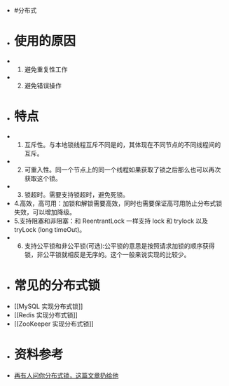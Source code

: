 - #分布式
- # 使用的原因
- 1. 避免重复性工作
- 2. 避免错误操作
- # 特点
- 1. 互斥性。与本地锁线程互斥不同是的，其体现在不同节点的不同线程间的互斥。
- 2. 可重入性。同一个节点上的同一个线程如果获取了锁之后那么也可以再次获取这个锁。
- 3. 锁超时。需要支持锁超时，避免死锁。
- 4.高效，高可用：加锁和解锁需要高效，同时也需要保证高可用防止分布式锁失效，可以增加降级。
- 5.支持阻塞和非阻塞：和 ReentrantLock 一样支持 lock 和 trylock 以及 tryLock (long timeOut)。
- 6. 支持公平锁和非公平锁(可选):公平锁的意思是按照请求加锁的顺序获得锁，非公平锁就相反是无序的。这个一般来说实现的比较少。
- # 常见的分布式锁
- [[MySQL 实现分布式锁]]
- [[Redis 实现分布式锁]]
- [[ZooKeeper 实现分布式锁]]
- # 资料参考
- [再有人问你分布式锁，这篇文章扔给他](https://juejin.cn/post/6844903688088059912)